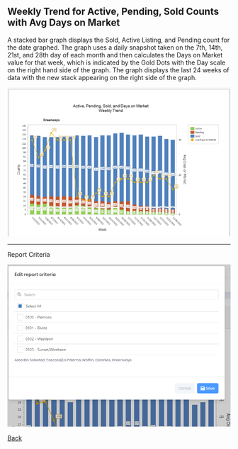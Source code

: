 ## Weekly Trend for Active, Pending, Sold Counts with Avg Days on Market

A stacked bar graph displays the Sold, Active Listing, and Pending count for the date graphed. The graph uses a daily snapshot taken on the 7th, 14th, 21st, and 28th day of each month and then calculates the Days on Market value for that week, which is indicated by the Gold Dots with the Day scale on the right hand side of the graph. The graph displays the last 24 weeks of data with the new stack appearing on the right side of the graph.

![weekly_sold_pend_active_dom](../../images/reda_rpt_weekly_active_pendng_sold_dom.PNG)

***
Report Criteria

![weekly_sold_pend_active_dom_criteria](../../images/reda_rpt_weekly_sold_active_pending_dom_criteria.PNG)

[Back](../report-types.md)
